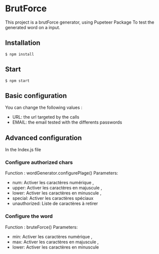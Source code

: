 # BrutForce
This project is a brutForce generator, 
using Pupeteer Package
To test the generated word on a input.

## Installation
```
$ npm install
```

## Start
```
$ npm start
```

## Basic configuration
You can change the following values :
* URL: the url targeted by the calls
* EMAIL: the email tested with the differents passwords

## Advanced configuration
In the Index.js file
### Configure authorized chars
Function : wordGenerator.configurePlage()
Parameters:
* num: Activer les caractères numérique , 
* upper: Activer les caractères en majuscule , 
* lower: Activer les caractères en minuscule , 
* special: Activer les caractères spéciaux 
* unauthorized: Liste de caractères à retirer

### Configure the word
Function : bruteForce()
Parameters:
* min: Activer les caractères numérique , 
* max: Activer les caractères en majuscule , 
* lower: Activer les caractères en minuscule 
